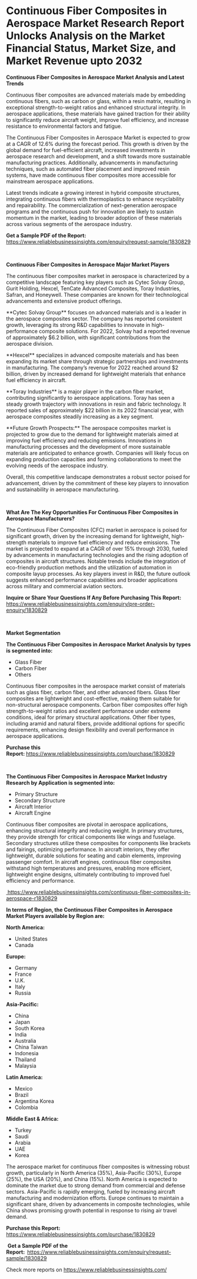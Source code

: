 <p><h1>Continuous Fiber Composites in Aerospace Market Research Report Unlocks Analysis on the Market Financial Status, Market Size, and Market Revenue upto 2032</h1></p><p><strong>Continuous Fiber Composites in Aerospace Market Analysis and Latest Trends</strong></p>
<p><p>Continuous fiber composites are advanced materials made by embedding continuous fibers, such as carbon or glass, within a resin matrix, resulting in exceptional strength-to-weight ratios and enhanced structural integrity. In aerospace applications, these materials have gained traction for their ability to significantly reduce aircraft weight, improve fuel efficiency, and increase resistance to environmental factors and fatigue.</p><p>The Continuous Fiber Composites in Aerospace Market is expected to grow at a CAGR of 12.6% during the forecast period. This growth is driven by the global demand for fuel-efficient aircraft, increased investments in aerospace research and development, and a shift towards more sustainable manufacturing practices. Additionally, advancements in manufacturing techniques, such as automated fiber placement and improved resin systems, have made continuous fiber composites more accessible for mainstream aerospace applications.</p><p>Latest trends indicate a growing interest in hybrid composite structures, integrating continuous fibers with thermoplastics to enhance recyclability and repairability. The commercialization of next-generation aerospace programs and the continuous push for innovation are likely to sustain momentum in the market, leading to broader adoption of these materials across various segments of the aerospace industry.</p></p>
<p><strong>Get a Sample PDF of the Report:&nbsp;</strong> <a href="https://www.reliablebusinessinsights.com/enquiry/request-sample/1830829?utm_campaign=2125&utm_medium=2&utm_source=Github&utm_content=ia&utm_term=03022025&utm_id=continuous-fiber-composites-in-aerospace">https://www.reliablebusinessinsights.com/enquiry/request-sample/1830829</a></p>
<p>&nbsp;</p>
<p><strong>Continuous Fiber Composites in Aerospace Major Market Players</strong></p>
<p><p>The continuous fiber composites market in aerospace is characterized by a competitive landscape featuring key players such as Cytec Solvay Group, Gurit Holding, Hexcel, TenCate Advanced Composites, Toray Industries, Safran, and Honeywell. These companies are known for their technological advancements and extensive product offerings.</p><p>**Cytec Solvay Group** focuses on advanced materials and is a leader in the aerospace composites sector. The company has reported consistent growth, leveraging its strong R&D capabilities to innovate in high-performance composite solutions. For 2022, Solvay had a reported revenue of approximately $6.2 billion, with significant contributions from the aerospace division.</p><p>**Hexcel** specializes in advanced composite materials and has been expanding its market share through strategic partnerships and investments in manufacturing. The company’s revenue for 2022 reached around $2 billion, driven by increased demand for lightweight materials that enhance fuel efficiency in aircraft.</p><p>**Toray Industries** is a major player in the carbon fiber market, contributing significantly to aerospace applications. Toray has seen a steady growth trajectory with innovations in resin and fabric technology. It reported sales of approximately $22 billion in its 2022 financial year, with aerospace composites steadily increasing as a key segment.</p><p>**Future Growth Prospects:** The aerospace composites market is projected to grow due to the demand for lightweight materials aimed at improving fuel efficiency and reducing emissions. Innovations in manufacturing processes and the development of more sustainable materials are anticipated to enhance growth. Companies will likely focus on expanding production capacities and forming collaborations to meet the evolving needs of the aerospace industry.</p><p>Overall, this competitive landscape demonstrates a robust sector poised for advancement, driven by the commitment of these key players to innovation and sustainability in aerospace manufacturing.</p></p>
<p>&nbsp;</p>
<p><strong>What Are The Key Opportunities For Continuous Fiber Composites in Aerospace Manufacturers?</strong></p>
<p><p>The Continuous Fiber Composites (CFC) market in aerospace is poised for significant growth, driven by the increasing demand for lightweight, high-strength materials to improve fuel efficiency and reduce emissions. The market is projected to expand at a CAGR of over 15% through 2030, fueled by advancements in manufacturing technologies and the rising adoption of composites in aircraft structures. Notable trends include the integration of eco-friendly production methods and the utilization of automation in composite layup processes. As key players invest in R&D, the future outlook suggests enhanced performance capabilities and broader applications across military and commercial aviation sectors.</p></p>
<p><strong>Inquire or Share Your Questions If Any Before Purchasing This Report:</strong> <a href="https://www.reliablebusinessinsights.com/enquiry/pre-order-enquiry/1830829?utm_campaign=2125&utm_medium=2&utm_source=Github&utm_content=ia&utm_term=03022025&utm_id=continuous-fiber-composites-in-aerospace">https://www.reliablebusinessinsights.com/enquiry/pre-order-enquiry/1830829</a></p>
<p>&nbsp;</p>
<p><strong>Market Segmentation</strong></p>
<p><strong>The Continuous Fiber Composites in Aerospace Market Analysis by types is segmented into:</strong></p>
<p><ul><li>Glass Fiber</li><li>Carbon Fiber</li><li>Others</li></ul></p>
<p><p>Continuous fiber composites in the aerospace market consist of materials such as glass fiber, carbon fiber, and other advanced fibers. Glass fiber composites are lightweight and cost-effective, making them suitable for non-structural aerospace components. Carbon fiber composites offer high strength-to-weight ratios and excellent performance under extreme conditions, ideal for primary structural applications. Other fiber types, including aramid and natural fibers, provide additional options for specific requirements, enhancing design flexibility and overall performance in aerospace applications.</p></p>
<p><strong>Purchase this Report:&nbsp;</strong><a href="https://www.reliablebusinessinsights.com/purchase/1830829?utm_campaign=2125&utm_medium=2&utm_source=Github&utm_content=ia&utm_term=03022025&utm_id=continuous-fiber-composites-in-aerospace">https://www.reliablebusinessinsights.com/purchase/1830829</a></p>
<p>&nbsp;</p>
<p><strong>The Continuous Fiber Composites in Aerospace Market Industry Research by Application is segmented into:</strong></p>
<p><ul><li>Primary Structure</li><li>Secondary Structure</li><li>Aircraft Interior</li><li>Aircraft Engine</li></ul></p>
<p><p>Continuous fiber composites are pivotal in aerospace applications, enhancing structural integrity and reducing weight. In primary structures, they provide strength for critical components like wings and fuselage. Secondary structures utilize these composites for components like brackets and fairings, optimizing performance. In aircraft interiors, they offer lightweight, durable solutions for seating and cabin elements, improving passenger comfort. In aircraft engines, continuous fiber composites withstand high temperatures and pressures, enabling more efficient, lightweight engine designs, ultimately contributing to improved fuel efficiency and performance.</p></p>
<p><a href="https://www.reliablebusinessinsights.com/continuous-fiber-composites-in-aerospace-r1830829?utm_campaign=2125&utm_medium=2&utm_source=Github&utm_content=ia&utm_term=03022025&utm_id=continuous-fiber-composites-in-aerospace">&nbsp;https://www.reliablebusinessinsights.com/continuous-fiber-composites-in-aerospace-r1830829</a></p>
<p><strong>In terms of Region, the Continuous Fiber Composites in Aerospace Market Players available by Region are:</strong></p>
<p>
    <p> <strong> North America: </strong>
        <ul>
            <li>United States</li>
            <li>Canada</li>
        </ul>
        </p> 
    <p> <strong> Europe: </strong>
        <ul>
            <li>Germany</li>
            <li>France</li>
            <li>U.K.</li>
            <li>Italy</li>
            <li>Russia</li>
        </ul>
        </p> 
    <p> <strong> Asia-Pacific: </strong>
        <ul>
            <li>China</li>
            <li>Japan</li>
            <li>South Korea</li>
            <li>India</li>
            <li>Australia</li>
            <li>China Taiwan</li>
            <li>Indonesia</li>
            <li>Thailand</li>
            <li>Malaysia</li>
        </ul>
        </p> 
    <p> <strong> Latin America: </strong>
        <ul>
            <li>Mexico</li>
            <li>Brazil</li>
            <li>Argentina Korea</li>
            <li>Colombia</li>
        </ul>
        </p> 
    <p> <strong> Middle East & Africa: </strong>
        <ul>
            <li>Turkey</li>
            <li>Saudi</li>
            <li>Arabia</li>
            <li>UAE</li>
            <li>Korea</li>
        </ul>
    </p>
    </p>
<p><p>The aerospace market for continuous fiber composites is witnessing robust growth, particularly in North America (35%), Asia-Pacific (30%), Europe (25%), the USA (20%), and China (15%). North America is expected to dominate the market due to strong demand from commercial and defense sectors. Asia-Pacific is rapidly emerging, fueled by increasing aircraft manufacturing and modernization efforts. Europe continues to maintain a significant share, driven by advancements in composite technologies, while China shows promising growth potential in response to rising air travel demand.</p></p>
<p><strong>Purchase this Report: </strong><a href="https://www.reliablebusinessinsights.com/purchase/1830829?utm_campaign=2125&utm_medium=2&utm_source=Github&utm_content=ia&utm_term=03022025&utm_id=continuous-fiber-composites-in-aerospace">https://www.reliablebusinessinsights.com/purchase/1830829</a></p>
<p>&nbsp;<strong>Get a Sample PDF of the Report:&nbsp;&nbsp;</strong><a href="https://www.reliablebusinessinsights.com/enquiry/request-sample/1830829?utm_campaign=2125&utm_medium=2&utm_source=Github&utm_content=ia&utm_term=03022025&utm_id=continuous-fiber-composites-in-aerospace">https://www.reliablebusinessinsights.com/enquiry/request-sample/1830829</a></p>
<p><strong></strong></p>
<p>Check more reports on <a href="https://www.reliablebusinessinsights.com/?utm_campaign=2125&utm_medium=2&utm_source=Github&utm_content=ia&utm_term=03022025&utm_id=continuous-fiber-composites-in-aerospace">https://www.reliablebusinessinsights.com/</a></p>